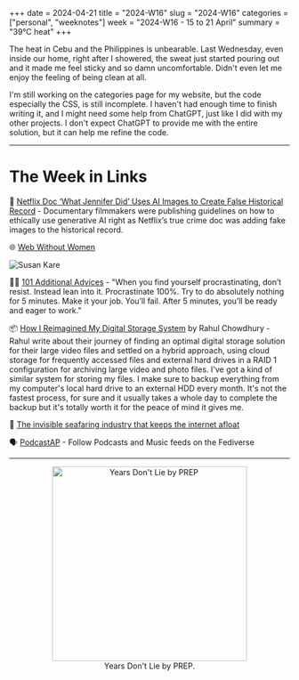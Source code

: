 +++
date = 2024-04-21
title = "2024-W16"
slug = "2024-W16"
categories = ["personal", "weeknotes"]
week = "2024-W16 - 15 to 21 April"
summary = "39°C heat"
+++

The heat in Cebu and the Philippines is unbearable. Last Wednesday, even inside our home, right after I showered, the sweat just started pouring out and it made me feel sticky and so damn uncomfortable. Didn't even let me enjoy the feeling of being clean at all.

I'm still working on the categories page for my website, but the code especially the CSS, is still incomplete. I haven't had enough time to finish writing it, and I might need some help from ChatGPT, just like I did with my other projects. I don't expect ChatGPT to provide me with the entire solution, but it can help me refine the code.

---

# The Week in Links

👤 [Netflix Doc ‘What Jennifer Did’ Uses AI Images to Create False Historical Record](https://www.404media.co/netflix-doc-what-jennifer-did-uses-ai-images-to-create-false-historical-record/) - Documentary filmmakers were publishing guidelines on how to ethically use generative AI right as Netflix’s true crime doc was adding fake images to the historical record.

🌐 [Web Without Women](https://nowebwithoutwomen.com/)

![Susan Kare](/weeknotes/2024-W16/Susan_Kare.jpeg "COMPUTER ICONOGRAPHY WITHOUT SUSAN KARE // Susan Kare created icons and fonts for Apple Computers in the early 1980s tha introduced a clear, enjoyable standard of user interface design. Her work is a precursor to the icon-based emoji communication we see common today.")

🤸🏻 [101 Additional Advices](https://kk.org/thetechnium/101-additional-advices/) - "When you find yourself procrastinating, don’t resist. Instead lean into it. Procrastinate 100%. Try to do absolutely nothing for 5 minutes. Make it your job. You’ll fail. After 5 minutes, you’ll be ready and eager to work."

📦 [How I Reimagined My Digital Storage System](https://hulry.com/digital-storage/?ref=krabf.com) by Rahul Chowdhury - Rahul write about their journey of finding an optimal digital storage solution for their large video files and settled on a hybrid approach, using cloud storage for frequently accessed files and external hard drives in a RAID 1 configuration for archiving large video and photo files. I've got a kind of similar system for storing my files. I make sure to backup everything from my computer's local hard drive to an external HDD every month. It's not the fastest process, for sure and it usually takes a whole day to complete the backup but it's totally worth it for the peace of mind it gives me.

🚢 [The invisible seafaring industry that keeps the internet afloat](https://www.theverge.com/c/24070570/internet-cables-undersea-deep-repair-ships)

🗣️ [PodcastAP](https://podcastap.com/) - Follow Podcasts and Music feeds on the Fediverse

---

<div align="center">
   <a href="https://open.spotify.com/track/4TZOkxMk7M4jcr28qwM7Zr?si=829078aa0a9d4994"><img src="/weeknotes/2024-W16/PREP.webp" alt="Years Don't Lie by PREP"width="350">
</a>
<figcaption>Years Don't Lie by PREP.</figcaption>
</figure>
</div>
